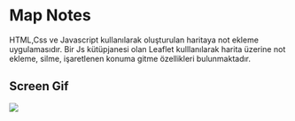 # Map Notes
HTML,Css ve Javascript kullanılarak oluşturulan haritaya not ekleme uygulamasıdır. Bir Js kütüpjanesi olan Leaflet kulllanılarak harita üzerine not ekleme, silme, işaretlenen konuma gitme özellikleri bulunmaktadır.


## Screen Gif
![](map-notes.gif)

